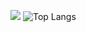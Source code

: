 ![](https://github-readme-stats.vercel.app/api?username=RezaFab&theme=dark&hide_border=false&include_all_commits=true&count_private=true)
![Top Langs](https://github-readme-stats.vercel.app/api/top-langs/?username=RezaFab&layout=compact)
